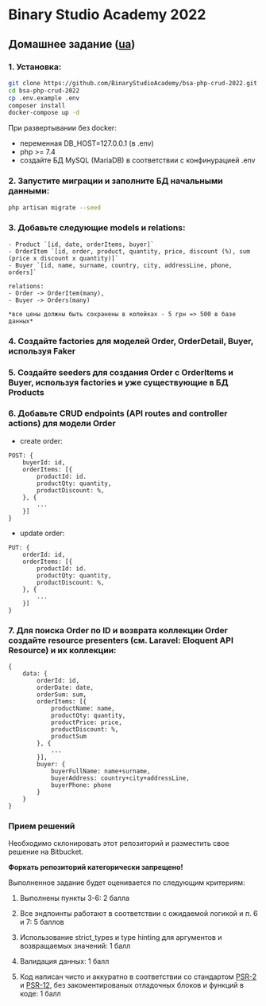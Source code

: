 # Binary Studio Academy 2022
## Домашнее задание ([ua](README_UA.md))

### 1. Установка:
```bash
git clone https://github.com/BinaryStudioAcademy/bsa-php-crud-2022.git
cd bsa-php-crud-2022
cp .env.example .env
composer install
docker-compose up -d
```
При развертывании без docker:
 - переменная DB_HOST=127.0.0.1 (в .env)
 - php >= 7.4
 - создайте БД MySQL (MariaDB) в соответствии с конфинурацией .env

### 2. Запустите миграции и заполните БД начальными данными:
```bash
php artisan migrate --seed
```
### 3. Добавьте следующие models и relations:
    - Product `[id, date, orderItems, buyer]`
    - OrderItem `[id, order, product, quantity, price, discount (%), sum (price x discount x quantity)]`
    - Buyer `[id, name, surname, country, city, addressLine, phone, orders]`
    
    relations:
    - Order -> OrderItem(many), 
    - Buyer -> Orders(many)
    
    *все цены должны быть сохранены в копейках - 5 грн => 500 в базе данных*

### 4. Создайте factories для моделей **Order, OrderDetail, Buyer**, используя Faker

### 5. Создайте seeders для создания Order c OrderItems и Buyer, используя factories и уже существующие в БД Products

### 6. Добавьте CRUD endpoints (API routes and controller actions) для модели Order

- create order:
```
POST: {
    buyerId: id,
    orderItems: [{
        productId: id.
        productQty: quantity,
        productDiscount: %,
    }, { 
        ...
    }]
}
```
- update order:
```
PUT: {
    orderId: id,
    orderItems: [{
        productId: id.
        productQty: quantity,
        productDiscount: %,
    }, { 
        ...
    }]
}
```

### 7. Для поиска Order по ID и возврата коллекции Order создайте resource presenters (см. Laravel: Eloquent API Resource) и их коллекции: 
```
{ 
    data: {
        orderId: id,
        orderDate: date,
        orderSum: sum, 
        orderItems: [{
            productName: name,
            productQty: quantity,
            productPrice: price,
            productDiscount: %,
            productSum
        }, { 
            ... 
        }], 
        buyer: {
            buyerFullName: name+surname, 
            buyerAddress: country+city+addressLine,
            buyerPhone: phone
        }
    }
}
```

### Прием решений

Необходимо склонировать этот репозиторий и разместить свое решение на Bitbucket.

__Форкать репозиторий категорически запрещено!__

Выполненное задание будет оценивается по следующим критериям:

1) Выполнены пункты 3-6: 2 балла

2) Все эндпоинты работают в соответствии с ожидаемой логикой и п. 6 и 7: 5 баллов 

3) Использование strict_types и type hinting для аргументов и возвращаемых значений: 1 балл

4) Валидация данных: 1 балл

4) Код написан чисто и аккуратно в соответствии со стандартом [PSR-2](https://www.php-fig.org/psr/psr-2/) и [PSR-12](https://www.php-fig.org/psr/psr-12/), без закоментированых отладочных блоков и функций в коде: 1 балл
